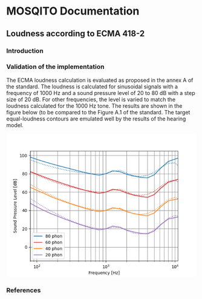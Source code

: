 # MOSQITO Documentation
## Loudness according to ECMA 418-2

### Introduction

### Validation of the implementation
The ECMA loudness calculation is evaluated as proposed in the annex A of the standard. The loudness is calculated for sinusoidal signals with a frequency of 1000 Hz and a sound pressure level of 20 to 80 dB with a step size of 20 dB. For other frequencies, the level is varied to match the loudness calculated for the 1000 Hz tone. The results are shown in the figure below (to be compared to the Figure A.1 of the standard. The target equal-loudness contours are emulated well by the results of the hearing model.

![](../validations/loudness_ecma/output/ecma_hearing_model_validation.png)

### References

